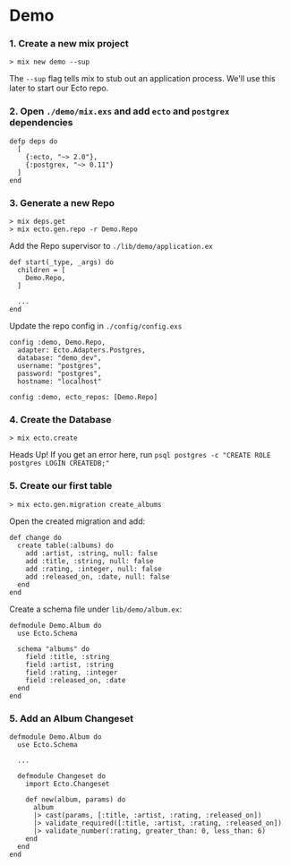 # Demo

### 1. Create a new mix project

    > mix new demo --sup

The `--sup` flag tells mix to stub out an application process. We'll use this later to start our
Ecto repo.

### 2. Open `./demo/mix.exs` and add `ecto` and `postgrex` dependencies

    defp deps do
      [
        {:ecto, "~> 2.0"},
        {:postgrex, "~> 0.11"}
      ]
    end

### 3. Generate a new Repo

    > mix deps.get
    > mix ecto.gen.repo -r Demo.Repo

Add the Repo supervisor to `./lib/demo/application.ex`

    def start(_type, _args) do
      children = [
        Demo.Repo,
      ]

      ...
    end

Update the repo config in `./config/config.exs`

    config :demo, Demo.Repo,
      adapter: Ecto.Adapters.Postgres,
      database: "demo_dev",
      username: "postgres",
      password: "postgres",
      hostname: "localhost"

    config :demo, ecto_repos: [Demo.Repo]

### 4. Create the Database

    > mix ecto.create

Heads Up! If you get an error here, run `psql postgres -c "CREATE ROLE postgres LOGIN CREATEDB;"`

### 5. Create our first table

    > mix ecto.gen.migration create_albums

Open the created migration and add:

    def change do
      create table(:albums) do
        add :artist, :string, null: false
        add :title, :string, null: false
        add :rating, :integer, null: false
        add :released_on, :date, null: false
      end
    end

Create a schema file under `lib/demo/album.ex`:

    defmodule Demo.Album do
      use Ecto.Schema

      schema "albums" do
        field :title, :string
        field :artist, :string
        field :rating, :integer
        field :released_on, :date
      end
    end

### 5. Add an Album Changeset

    defmodule Demo.Album do
      use Ecto.Schema

      ...

      defmodule Changeset do
        import Ecto.Changeset

        def new(album, params) do
          album
          |> cast(params, [:title, :artist, :rating, :released_on])
          |> validate_required([:title, :artist, :rating, :released_on])
          |> validate_number(:rating, greater_than: 0, less_than: 6)
        end
      end
    end
